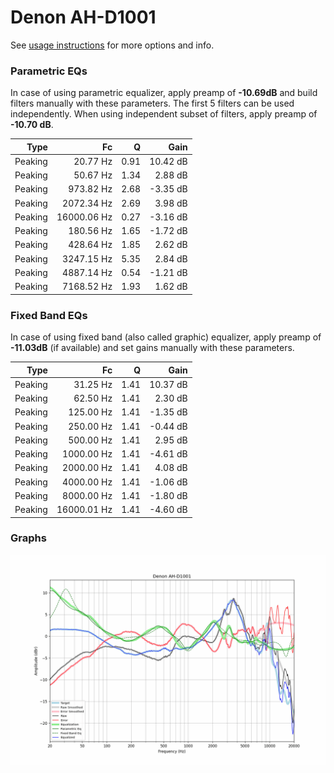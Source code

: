 # Denon AH-D1001
See [usage instructions](https://github.com/jaakkopasanen/AutoEq#usage) for more options and info.

### Parametric EQs
In case of using parametric equalizer, apply preamp of **-10.69dB** and build filters manually
with these parameters. The first 5 filters can be used independently.
When using independent subset of filters, apply preamp of **-10.70 dB**.

| Type    | Fc          |    Q | Gain     |
|--------:|------------:|-----:|---------:|
| Peaking | 20.77 Hz    | 0.91 | 10.42 dB |
| Peaking | 50.67 Hz    | 1.34 | 2.88 dB  |
| Peaking | 973.82 Hz   | 2.68 | -3.35 dB |
| Peaking | 2072.34 Hz  | 2.69 | 3.98 dB  |
| Peaking | 16000.06 Hz | 0.27 | -3.16 dB |
| Peaking | 180.56 Hz   | 1.65 | -1.72 dB |
| Peaking | 428.64 Hz   | 1.85 | 2.62 dB  |
| Peaking | 3247.15 Hz  | 5.35 | 2.84 dB  |
| Peaking | 4887.14 Hz  | 0.54 | -1.21 dB |
| Peaking | 7168.52 Hz  | 1.93 | 1.62 dB  |

### Fixed Band EQs
In case of using fixed band (also called graphic) equalizer, apply preamp of **-11.03dB**
(if available) and set gains manually with these parameters.

| Type    | Fc          |    Q | Gain     |
|--------:|------------:|-----:|---------:|
| Peaking | 31.25 Hz    | 1.41 | 10.37 dB |
| Peaking | 62.50 Hz    | 1.41 | 2.30 dB  |
| Peaking | 125.00 Hz   | 1.41 | -1.35 dB |
| Peaking | 250.00 Hz   | 1.41 | -0.44 dB |
| Peaking | 500.00 Hz   | 1.41 | 2.95 dB  |
| Peaking | 1000.00 Hz  | 1.41 | -4.61 dB |
| Peaking | 2000.00 Hz  | 1.41 | 4.08 dB  |
| Peaking | 4000.00 Hz  | 1.41 | -1.06 dB |
| Peaking | 8000.00 Hz  | 1.41 | -1.80 dB |
| Peaking | 16000.01 Hz | 1.41 | -4.60 dB |

### Graphs
![](./Denon%20AH-D1001.png)